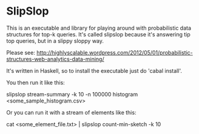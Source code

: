 SlipSlop
====================

This is an executable and library for playing around with probabilistic data structures for top-k queries.
It's called slipslop because it's answering tip top queries, but in a slippy sloppy way.

Please see: http://highlyscalable.wordpress.com/2012/05/01/probabilistic-structures-web-analytics-data-mining/

It's written in Haskell, so to install the executable just do 'cabal install'.

You then run it like this:

slipslop stream-summary -k 10 -n 100000 histogram <some_sample_histogram.csv>

Or you can run it with a stream of elements like this:

cat <some_element_file.txt> | slipslop count-min-sketch -k 10

